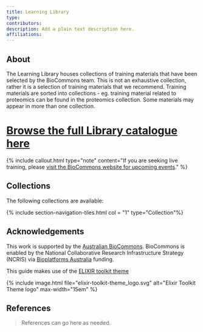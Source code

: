 ```yaml
---
title: Learning Library
type: 
contributors: 
description: Add a plain text description here.
affiliations: 
---
```


## About 

The Learning Library houses collections of training materials that have been selected by the BioCommons team. This is not an exhaustive collection, rather it is a selection of training materials that we recommend.
Training materials are sorted into collections - eg. training material related to proteomics can be found in the proteomics collection. Some materials may appear in more than one collection.

# [Browse the full Library catalogue here](/resources)

{% include callout.html type="note" content="If you are seeking live training, please [visit the BioCommons website for upcoming events](https://www.biocommons.org.au/webinars-workshops)." %}

## Collections

The following collections are available:

{% include section-navigation-tiles.html col = "1" type="Collection"%}


## Acknowledgements

This work is supported by the [Australian BioCommons](https://www.biocommons.org.au/). BioCommons is enabled by the National Collaborative Research Infrastructure Strategy (NCRIS) via [Bioplatforms Australia](https://bioplatforms.com/) funding.

This guide makes use of the [ELIXIR toolkit theme](https://github.com/ELIXIR-Belgium/elixir-toolkit-theme)

{% include image.html file="elixir-toolkit-theme_logo.svg" alt="Elixir Toolkit Theme logo" max-width="15em" %}

## References

> References can go here as needed.
 
